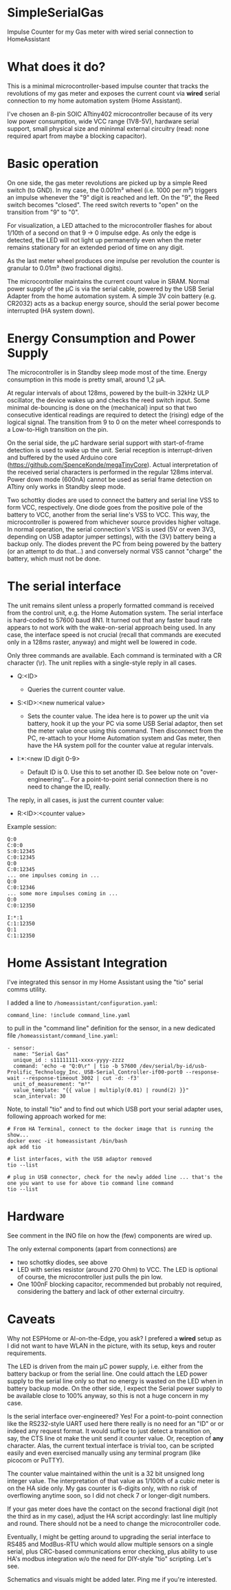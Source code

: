 # SimpleSerialGas
Impulse Counter for my Gas meter with wired serial connection to HomeAssistant

# What does it do?

This is a minimal microcontroller-based impulse counter that tracks the revolutions of my gas meter and exposes the current count via __wired__ serial connection to my home automation system (Home Assistant).

I've chosen an 8-pin SOIC ATtiny402 microcontroller because of its very low power consumption, wide VCC range (1V8-5V), hardware serial support, small physical size and mininmal external circuitry (read: none required apart from maybe a blocking capacitor).

# Basic operation

On one side, the gas meter revolutions are picked up by a simple Reed switch (to GND). In my case, the 0.001m³ wheel (i.e. 1000 per m³) triggers an impulse whenever the "9" digit is reached and left. On the "9", the Reed switch becomes "closed". The reed switch reverts to "open" on the transition from "9" to "0".

For visualization, a LED attached to the microcontroller flashes for about 1/10th of a second on that 9 -> 0 impulse edge. As only the edge is detected, the LED will not light up permanently even when the meter remains stationary for an extended period of time on any digit.

As the last meter wheel produces one impulse per revolution the counter is granular to 0.01m³ (two fractional digits).

The microcontroller maintains the current count value in SRAM. Normal power supply of the µC is via the serial cable, powered by the USB Serial Adapter from the home automation system. A simple 3V coin battery (e.g. CR2032) acts as a backup energy source, should the serial power become interrupted (HA system down).

# Energy Consumption and Power Supply

The microcontroller is in Standby sleep mode most of the time. Energy consumption in this mode is pretty small, around 1,2 µA.

At regular intervals of about 128ms, powered by the built-in 32kHz ULP oscillator, the device wakes up and checks the reed switch input. Some minimal de-bouncing is done on the (mechanical) input so that two consecutive identical readings are required to detect the (rising) edge of the logical signal. The transition from 9 to 0 on the meter wheel corresponds to a Low-to-High transition on the pin.

On the serial side, the µC hardware serial support with start-of-frame detection is used to wake up the unit. Serial reception is interrupt-driven and buffered by the used Arduino core (https://github.com/SpenceKonde/megaTinyCore). Actual interpretation of the received serial characters is performed in the regular 128ms interval. Power down mode (600nA) cannot be used as serial frame detection on ATtiny only works in Standby sleep mode.

Two schottky diodes are used to connect the battery and serial line VSS to form VCC, respectively. One diode goes from the positive pole of the battery to VCC, another from the serial line's VSS to VCC. This way, the microcontroller is powered from whichever source provides higher voltage. In normal operation, the serial connection's VSS is used (5V or even 3V3, depending on USB adaptor jumper settings), with the (3V) battery being a backup only. The diodes prevent the PC from being powered by the battery (or an attempt to do that...) and conversely normal VSS cannot "charge" the battery, which must not be done.

# The serial interface

The unit remains silent unless a properly formatted command is received from the control unit, e.g. the Home Automation system. The serial interface is hard-coded to 57600 baud 8N1. It turned out that any faster baud rate appears to not work with the wake-on-serial approach being used. In any case, the interface speed is not crucial (recall that commands are executed only in a 128ms raster, anyway) and might well be lowered in code.

Only three commands are available. Each command is terminated with a CR character (\\r). The unit replies with a single-style reply in all cases.

- Q:\<ID\>
  - Queries the current counter value.

- S:\<ID\>:\<new numerical value\>
  - Sets the counter value. The idea here is to power up the unit via battery, hook it up the your PC via some USB Serial adaptor, then set the meter value once using this command. Then disconnect from the PC, re-attach to your Home Automation system and Gas meter, then have the HA system poll for the counter value at regular intervals.

- I:*:\<new ID digit 0-9\>
  - Default ID is 0. Use this to set another ID. See below note on "over-engineering"... For a point-to-point serial connection there is no need to change the ID, really.

The reply, in all cases, is just the current counter value:

- R:\<ID\>:\<counter value\>

Example session:

    Q:0
    C:0:0
    S:0:12345
    C:0:12345
    Q:0
    C:0:12345
    ... one impulses coming in ...
    Q:0
    C:0:12346
    ... some more impulses coming in ...
    Q:0
    C:0:12350

    I:*:1
    C:1:12350
    Q:1
    C:1:12350

# Home Assistant Integration

I've integrated this sensor in my Home Assistant using the "tio" serial comms utility.

I added a line to `/homeassistant/configuration.yaml`:

    command_line: !include command_line.yaml

to pull in the "command line" definition for the sensor, in a new dedicated file `/homeassistant/command_line.yaml`:

    - sensor:
      name: "Serial Gas"
      unique_id : s11111111-xxxx-yyyy-zzzz
      command: 'echo -e "Q:0\r" | tio -b 57600 /dev/serial/by-id/usb-Prolific_Technology_Inc._USB-Serial_Controller-if00-port0 --response-wait --response-timeout 3002 | cut -d: -f3'
      unit_of_measurement: "m³"
      value_template: "{{ value | multiply(0.01) | round(2) }}"
      scan_interval: 30

Note, to install "tio" and to find out which USB port your serial adapter uses, following approach worked for me:

    # From HA Terminal, connect to the docker image that is running the show...
    docker exec -it homeassistant /bin/bash
    apk add tio

    # list interfaces, with the USB adaptor removed
    tio --list

    # plug in USB connector, check for the newly added line ... that's the one you want to use for above tio command line command
    tio --list

# Hardware

See comment in the INO file on how the (few) components are wired up.

The only external components (apart from connections) are

- two schottky diodes, see above
- LED with series resistor (around 270 Ohm) to VCC. The LED is optional of course, the microcontroller just pulls the pin low.
- One 100nF blocking capacitor, recommended but probably not required, considering the battery and lack of other external circuitry.

# Caveats

Why not ESPHome or AI-on-the-Edge, you ask? I prefered a __wired__ setup as I did not want to have WLAN in the picture, with its setup, keys and router requirements.

The LED is driven from the main µC power supply, i.e. either from the battery backup or from the serial line. One could attach the LED power supply to the serial line only so that no energy is wasted on the LED when in battery backup mode. On the other side, I expect the Serial power supply to be available close to 100% anyway, so this is not a huge concern in my case.

Is the serial interface over-engineered? Yes! For a point-to-point connection like the RS232-style UART used here there really is no need for an "ID" or
or indeed any request format. It would suffice to just detect a transition on, say, the CTS line ot make the unit send it counter value. Or, reception of __any__ character. Alas, the current textual interface is trivial too, can be scripted easily and even exercised manually using any terminal program (like picocom or PuTTY).

The counter value maintained within the unit is a 32 bit unsigned long integer value. The interpretation of that value as 1/100th of a cubic meter is on the HA side only. My gas counter is 6-digits only, with no risk of overflowing anytime soon, so I did not check 7 or longer-digit numbers.

If your gas meter does have the contact on the second fractional digit (not the third as in my case), adjust the HA script accordingly: last line multiply and round. There should not be a need to change the microcontroller code.

Eventually, I might be getting around to upgrading the serial interface to RS485 and ModBus-RTU which would allow multiple sensors on a single serial, plus CRC-based communications error checking, plus ability to use HA's modbus integration w/o the need for DIY-style "tio" scripting. Let's see.

Schematics and visuals might be added later. Ping me if you're interested.

